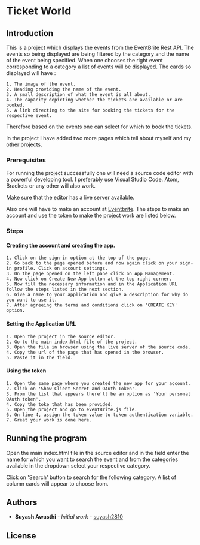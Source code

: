 # Ticket World

## Introduction

This is a project which displays the events from the EventBrite Rest API. The events so being displayed are being 
filtered by the category and the name of the event being specified.
When one chooses the right event corresponding to a category a list of events will be displayed.
The cards so displayed will have :
```
1. The image of the event. 
2. Heading providing the name of the event.
3. A small description of what the event is all about.
4. The capacity depicting whether the tickets are available or are booked.
5. A link directing to the site for booking the tickets for the respective event.
```
Therefore based on the events one can select for which to book the tickets.

In the project I have added two more pages which tell about myself and my other projects.

### Prerequisites
For running the project successfully one will need a source code editor with a powerful developing tool.
I preferably use Visual Studio Code. Atom, Brackets or any other will also work.

Make sure that the editor has a live server available.

Also one will have to make an account at [Eventbrite](https://www.eventbrite.com/developer/v3/). The steps to make an account and use the token to make the project work are listed below.

### Steps


#### Creating the account and creating the app.

```
1. Click on the sign-in option at the top of the page.
2. Go back to the page opened before and now again click on your sign-in profile. Click on account settings.
3. On the page opened on the left pane click on App Management.
4. Now click on Create New App button at the top right corner.
5. Now fill the necessary information and in the Application URL follow the steps listed in the next section.
6. Give a name to your application and give a description for why do you want to use it.
7. After agreeing the terms and conditions click on 'CREATE KEY' option.

```

#### Setting the Application URL


```
1. Open the project in the source editor.
2. Go to the main index.html file of the project.
3. Open the file in browser using the live server of the source code.
4. Copy the url of the page that has opened in the browser.
5. Paste it in the field.  
```

#### Using the token 


```
1. Open the same page where you created the new app for your account.
2. Click on 'Show Client Secret and OAuth Token'.
3. From the list that appears there'll be an option as 'Your personal OAuth token'.
4. Copy the toke that has been provided.
5. Open the project and go to eventBrite.js file.
6. On line 4, assign the token value to token authentication variable.
7. Great your work is done here.
```

## Running the program

Open the main index.html file in the source editor and in the field enter the name for which you want to search the event and from the categories available in the dropdown select your respective category.

Click on 'Search' button to search for the following category.
A list of column cards will appear to choose from.


## Authors

* **Suyash Awasthi** - *Initial work* - [suyash2810](https://github.com/suyash2810)

## License



